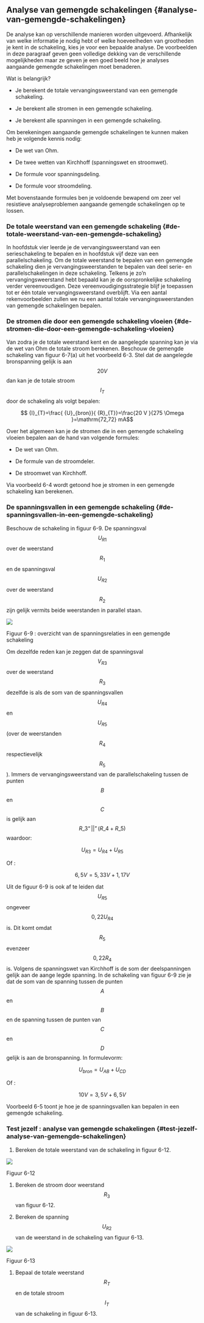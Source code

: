 ## Analyse van gemengde schakelingen {#analyse-van-gemengde-schakelingen}

De analyse kan op verschillende manieren worden uitgevoerd. Afhankelijk van welke informatie je nodig hebt of welke hoeveelheden van grootheden je kent in de schakeling, kies je voor een bepaalde analyse. De voorbeelden in deze paragraaf geven geen volledige dekking van de verschillende mogelijkheden maar ze geven je een goed beeld hoe je analyses aangaande gemengde schakelingen moet benaderen.

Wat is belangrijk?

*   Je berekent de totale vervangingsweerstand van een gemengde schakeling.

*   Je berekent alle stromen in een gemengde schakeling.

*   Je berekent alle spanningen in een gemengde schakeling.

Om berekeningen aangaande gemengde schakelingen te kunnen maken heb je volgende kennis nodig:

*   De wet van Ohm.

*   De twee wetten van Kirchhoff (spanningswet en stroomwet).

*   De formule voor spanningsdeling.

*   De formule voor stroomdeling.

Met bovenstaande formules ben je voldoende bewapend om zeer vel resistieve analyseproblemen aangaande gemengde schakelingen op te lossen.

### De totale weerstand van een gemengde schakeling {#de-totale-weerstand-van-een-gemengde-schakeling}

In hoofdstuk vier leerde je de vervangingsweerstand van een serieschakeling te bepalen en in hoofdstuk vijf deze van een parallelschakeling. Om de totale weerstand te bepalen van een gemengde schakeling dien je vervangingsweerstanden te bepalen van deel serie- en parallelschakelingen in deze schakeling. Telkens je zo’n vervangingsweerstand hebt bepaald kan je de oorspronkelijke schakeling verder vereenvoudigen. Deze vereenvoudigingsstrategie blijf je toepassen tot er één totale vervangingsweerstand overblijft. Via een aantal rekenvoorbeelden zullen we nu een aantal totale vervangingsweerstanden van gemengde schakelingen bepalen.

### De stromen die door een gemengde schakeling vloeien {#de-stromen-die-door-een-gemengde-schakeling-vloeien}

Van zodra je de totale weerstand kent en de aangelegde spanning kan je via de wet van Ohm de totale stroom berekenen. Beschouw de gemengde schakeling van figuur 6-7(a) uit het voorbeeld 6-3\. Stel dat de aangelegde bronspanning gelijk is aan $$ 20 V$$ dan kan je de totale stroom $$ {I}_{T} $$ door de schakeling als volgt bepalen:

$$ {I}_{T}=\frac{ {U}_{bron}}{ {R}_{T}}=\frac{20 V }{275 \Omega }=\mathrm{72,72} mA$$

Over het algemeen kan je de stromen die in een gemengde schakeling vloeien bepalen aan de hand van volgende formules:

*   De wet van Ohm.

*   De formule van de stroomdeler.

*   De stroomwet van Kirchhoff.

Via voorbeeld 6-4 wordt getoond hoe je stromen in een gemengde schakeling kan berekenen.

### De spanningsvallen in een gemengde schakeling {#de-spanningsvallen-in-een-gemengde-schakeling}

Beschouw de schakeling in figuur 6-9\. De spanningsval $$ {U}_{R1}$$ over de weerstand $$ {R}_{1}$$ en de spanningsval $$ {U}_{R2}$$ over de weerstand $$ {R}_{2}$$ zijn gelijk vermits beide weerstanden in parallel staan.

![](/assets/afbeelding_11423.png)

Figuur 6-9 : overzicht van de spanningsrelaties in een gemengde schakeling

Om dezelfde reden kan je zeggen dat de spanningsval $$ {V}_{R3}$$ over de weerstand $$ {R}_{3}$$ dezelfde is als de som van de spanningsvallen $$ {U}_{R4}$$ en $$ {U}_{R5}$$ (over de weerstanden $$ {R}_{4}$$ respectievelijk $$ {R}_{5}$$ ). Immers de vervangingsweerstand van de parallelschakeling tussen de punten $$ B$$ en $$ C$$ is gelijk aan $$ R\_3\mathrm{ }“\left|\right|”(R\_4+R\_5)$$ waardoor:

$$ {U}_{R3}={U}_{R4}+{U}_{R5}$$

Of :

$$ \mathrm{6,5} V=\mathrm{5,33} V+\mathrm{1,17} V$$

Uit de figuur 6-9 is ook af te leiden dat $$ {U}_{R5}$$ ongeveer $$ \mathrm{0,22} {U}_{R4}$$ is. Dit komt omdat $$ {R}_{5}$$ evenzeer $$ \mathrm{0,22} {R}_{4}$$ is. Volgens de spanningswet van Kirchhoff is de som der deelspanningen gelijk aan de aange legde spanning. In de schakeling van figuur 6-9 zie je dat de som van de spanning tussen de punten $$ A$$ en $$ B$$ en de spanning tussen de punten van $$ C$$ en $$ D$$ gelijk is aan de bronspanning. In formulevorm:

$$ {U}_{bron}={U}_{AB}+{U}_{CD}$$

Of :

$$ 10 V=\mathrm{3,5} V+\mathrm{6,5} V$$

Voorbeeld 6-5 toont je hoe je de spanningsvallen kan bepalen in een gemengde schakeling.

### Test jezelf : analyse van gemengde schakelingen {#test-jezelf-analyse-van-gemengde-schakelingen}

1.  Bereken de totale weerstand van de schakeling in figuur 6-12.

![](/assets/afbeelding_438.png)

Figuur 6-12

1.  Bereken de stroom door weerstand $$ {R}_{3}$$ van figuur 6-12.

2.  Bereken de spanning $$ {U}_{R2}$$ van de weerstand in de schakeling van figuur 6-13.

![](/assets/afbeelding_445.png)

Figuur 6-13

1.  Bepaal de totale weerstand $$ {R}_{T}$$ en de totale stroom $$ {I}_{T}$$ van de schakeling in figuur 6-13.